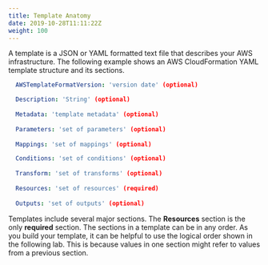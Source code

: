 ```yaml
---
title: Template Anatomy
date: 2019-10-28T11:11:22Z
weight: 100
---
```


A template is a JSON or YAML formatted text file that describes your AWS infrastructure. The following example 
shows an AWS CloudFormation YAML template structure and its sections.

```yaml
  AWSTemplateFormatVersion: 'version date' (optional)

  Description: 'String' (optional)
    
  Metadata: 'template metadata' (optional)   
    
  Parameters: 'set of parameters' (optional)
      
  Mappings: 'set of mappings' (optional)

  Conditions: 'set of conditions' (optional)     
    
  Transform: 'set of transforms' (optional) 
    
  Resources: 'set of resources' (required)     
    
  Outputs: 'set of outputs' (optional)
```

Templates include several major sections. The **Resources** section is the only **required** section. The sections in a 
template can be in any order. As you build your template, it can be helpful to use the logical order shown in 
the following lab. This is because values in one section might refer to values from a previous section.
